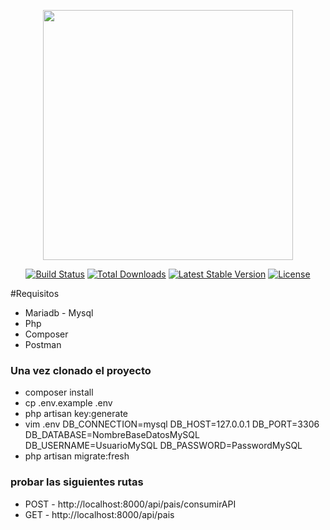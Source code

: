 <p align="center"><a href="https://laravel.com" target="_blank"><img src="https://raw.githubusercontent.com/laravel/art/master/logo-lockup/5%20SVG/2%20CMYK/1%20Full%20Color/laravel-logolockup-cmyk-red.svg" width="400"></a></p>

<p align="center">
<a href="https://travis-ci.org/laravel/framework"><img src="https://travis-ci.org/laravel/framework.svg" alt="Build Status"></a>
<a href="https://packagist.org/packages/laravel/framework"><img src="https://img.shields.io/packagist/dt/laravel/framework" alt="Total Downloads"></a>
<a href="https://packagist.org/packages/laravel/framework"><img src="https://img.shields.io/packagist/v/laravel/framework" alt="Latest Stable Version"></a>
<a href="https://packagist.org/packages/laravel/framework"><img src="https://img.shields.io/packagist/l/laravel/framework" alt="License"></a>
</p>

#Requisitos
* Mariadb - Mysql
* Php
* Composer
* Postman

### Una vez clonado el proyecto
* composer install
* cp .env.example .env
* php artisan key:generate
* vim .env
 	DB_CONNECTION=mysql
	DB_HOST=127.0.0.1
	DB_PORT=3306
	DB_DATABASE=NombreBaseDatosMySQL
	DB_USERNAME=UsuarioMySQL
	DB_PASSWORD=PasswordMySQL
* php artisan migrate:fresh

### probar las siguientes rutas
* POST - http://localhost:8000/api/pais/consumirAPI
*  GET - http://localhost:8000/api/pais


